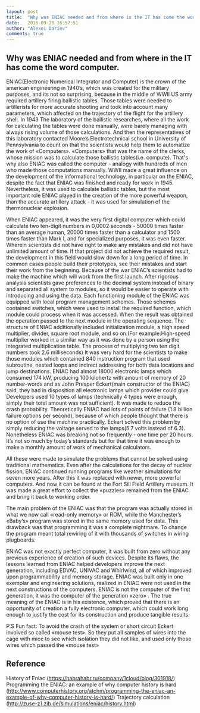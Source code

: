 ```yaml
---
layout: post
title:  "Why was ENIAC needed and from where in the IT has come the word computer"
date:   2016-09-28 16:57:51
author: "Alexei Dariev"
comments: true
---
```



**Why was ENIAC needed and from where in the IT has come the word computer.**
---------------------------------------------------------------------


ENIAC(Electronic Numerical Integrator and Computer) is the crown of the american engineering in 1940’s, which was created for the military purposes, and its not so surprising, because in the middle of WWII US army required artillery firing ballistic tables. Those tables were needed to artillerists for more accurate shooting and took into account many parameters, which affected on the trajectory of the flight for the artillery shell.
In 1943 The laboratory of the ballistic researches, where all the work for calculating the tables were done manually, were barely managing with always rising volume of those calculations. And then the representatives of this laboratory contacted Moore’s Electrotechnical school in University of Pennsylvania to count on that the scientists would help them to automatize the work of «Computers».
«Computers» that was the name of the clerks, whose mission was to calculate those ballistic tables(i.e. compute). That's why also ENIAC was called the computer - analogy with hundreds of men who made those computations manually. WWII made a great influence on the development of the informational technology, in particular on the ENIAC, despite the fact that ENIAC was finished and ready for work in 1945. Nevertheless, it was used to calculate ballistic tables, but the most important role ENIAC played in the creation of the more powerful weapon, than the accurate artillery attack - it was used for simulation of the thermonuclear explosion.

When ENIAC appeared, it was the very first digital computer which could calculate two ten-digit numbers in 0,0002 seconds - 50000 times faster than an average human, 20000 times faster than a calculator and 1500 times faster than Mark I, and for specialized purposes, it was even faster. Wherein scientists did not have right to make any mistakes and did not have unlimited amount of time. If that project did not achieve the required result, the development in this field would slow down for a long period of time. In common cases people build their prototypes, see their mistakes and start their work from the beginning. Because of the war ENIAC’s scientists had to make the machine which will work from the first launch.
After rigorous analysis scientists gave preferences to the decimal system instead of binary and separated all system to modules, so it would be easier to operate with introducing and using the data. Each functioning module of the ENIAC was equipped with local program management schemes. Those schemes contained switches, which were used to install the required function, which module could process when it was accessed. When the result was obtained the operation passed to the next module in the operating sequence. The structure of ENIAC additionally included initialization module, a high speed multiplier, divider, square root module, and so on.(For example:High-speed multiplier worked in a similar way as it was done by a person using the integrated multiplication table. The process of multiplying two ten digit numbers took 2.6 milliseconds)
It was very hard for the scientists to make those modules which contained 840 instruction program that used subroutine, nested loops and indirect addressing for both data locations and jump destinations.
ENIAC had almost 18000 electronic lamps which consumed 174 kW, producing 100 kilohertz with amount of memory of 20 number-words and as John Presper Eckert(main constructor of the ENIAC) said, they had in disposition all electronic lamps which provider could give. Developers used 10 types of lamps (technically 4 types were enough, simply their total amount was not sufficient). It was made to reduce the crash probability. Theoretically ENIAC had lots of points of failure (1.8 billion failure options per second), because of which people thought that there is no option of use the machine practically. Eckert solved this problem by simply reducing the voltage served to the lamps(5.7 volts instead of 6.3). Nonetheless ENIAC was breaking not so frequently - one time per 20 hours. It’s not so much by today’s standards but for that time it was enough to make a monthly amount of work of mechanical calculators.

All these were made to simulate the problems that cannot be solved using traditional mathematics. Even after the calculations for the decay of nuclear fission, ENIAC continued running programs like weather simulations for seven more years. After this it was replaced with newer, more powerful computers. And now it can be found at the Fort Sill Field Artillery museum. It was made a great effort to collect the «puzzles» remained from the ENIAC and bring it back to working order.

The main problem of the ENIAC was that the program was actually stored in what we now call «read-only memory» or ROM, while the Manchester’s «Baby’s» program was stored in the same memory used for data. This drawback was that programming it was a complete nightmare. To change the program meant total rewiring of it with thousands of switches in wiring plugboards. 


ENIAC was not exactly perfect computer, it was built from zero without any previous experience of creation of such devices. Despite its flaws, the lessons learned from ENIAC helped developers improve the next generation, including EDVAC, UNIVAC and Whirlwind, all of which improved upon programmability and memory storage. ENIAC was built only in one exemplar and engineering solutions, realized in ENIAC were not used in the next constructions of the computers. ENIAC is not the computer of the first generation, it was the computer of the generation «zero» . The true meaning of the ENIAC is in his existence, which proved that there is an opportunity of creation a fully electronic computer, which could work long enough to justify the cost for its construction and produce tangible results. 

P.S Fun fact:
To avoid the crash of the system or short circuit Eckert involved so called «mouse test». So they put all samples of wires into the cage with mice to see which isolation they did not like, and used only those wires which passed the «mouse test»

**Reference**
---------------------------------------------------------------------
History of Eniac (https://habrahabr.ru/company/1cloud/blog/301918/)
Programming the ENIAC: an example of why computer history is hard (http://www.computerhistory.org/atchm/programming-the-eniac-an-example-of-why-computer-history-is-hard/)
Trajectory calculation (http://zuse-z1.zib.de/simulations/eniac/history.html)
